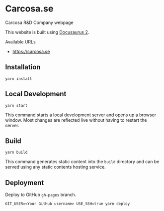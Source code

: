 # Carcosa.se

Carcosa R&D Company webpage

This website is built using [Docusaurus 2](https://docusaurus.io/).

Available URLs

- https://carcosa.se

## Installation

```console
yarn install
```

## Local Development

```console
yarn start
```

This command starts a local development server and opens up a browser window. Most changes are reflected live without having to restart the server.

## Build

```console
yarn build
```

This command generates static content into the `build` directory and can be served using any static contents hosting service.

## Deployment

Deploy to GitHub `gh-pages` branch.

```console
GIT_USER=<Your GitHub username> USE_SSH=true yarn deploy
```
